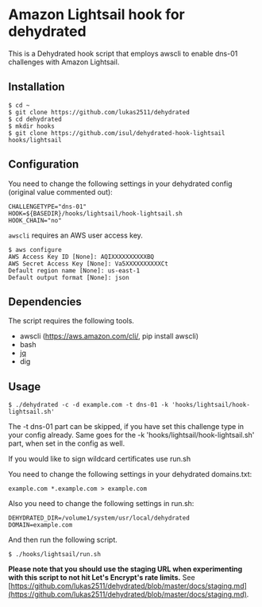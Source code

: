 # Amazon Lightsail hook for dehydrated
This is a Dehydrated hook script that employs awscli to enable dns-01 challenges with Amazon Lightsail.

## Installation

```
$ cd ~
$ git clone https://github.com/lukas2511/dehydrated
$ cd dehydrated
$ mkdir hooks
$ git clone https://github.com/isul/dehydrated-hook-lightsail hooks/lightsail
```

## Configuration

You need to change the following settings in your dehydrated config (original value commented out):
```
CHALLENGETYPE="dns-01"
HOOK=${BASEDIR}/hooks/lightsail/hook-lightsail.sh
HOOK_CHAIN="no"
```

`awscli` requires an AWS user access key.

```
$ aws configure
AWS Access Key ID [None]: AQIXXXXXXXXXXBQ
AWS Secret Access Key [None]: Va5XXXXXXXXXXCt
Default region name [None]: us-east-1
Default output format [None]: json
```

## Dependencies

The script requires the following tools.
- awscli (https://aws.amazon.com/cli/, pip install awscli)
- bash
- [jq](https://stedolan.github.io/jq/)
- dig


## Usage

```
$ ./dehydrated -c -d example.com -t dns-01 -k 'hooks/lightsail/hook-lightsail.sh'
```
The -t dns-01 part can be skipped, if you have set this challenge type in your config already. Same goes for the -k 'hooks/lightsail/hook-lightsail.sh' part, when set in the config as well.

If you would like to sign wildcard certificates use run.sh

You need to change the following settings in your dehydrated domains.txt:
```
example.com *.example.com > example.com
```
Also you need to change the following settings in run.sh:
```
DEHYDRATED_DIR=/volume1/system/usr/local/dehydrated
DOMAIN=example.com
```

And then run the following script.
```
$ ./hooks/lightsail/run.sh
```

**Please note that you should use the staging URL when experimenting with this script to not hit Let's Encrypt's rate limits.** See [https://github.com/lukas2511/dehydrated/blob/master/docs/staging.md](https://github.com/lukas2511/dehydrated/blob/master/docs/staging.md).